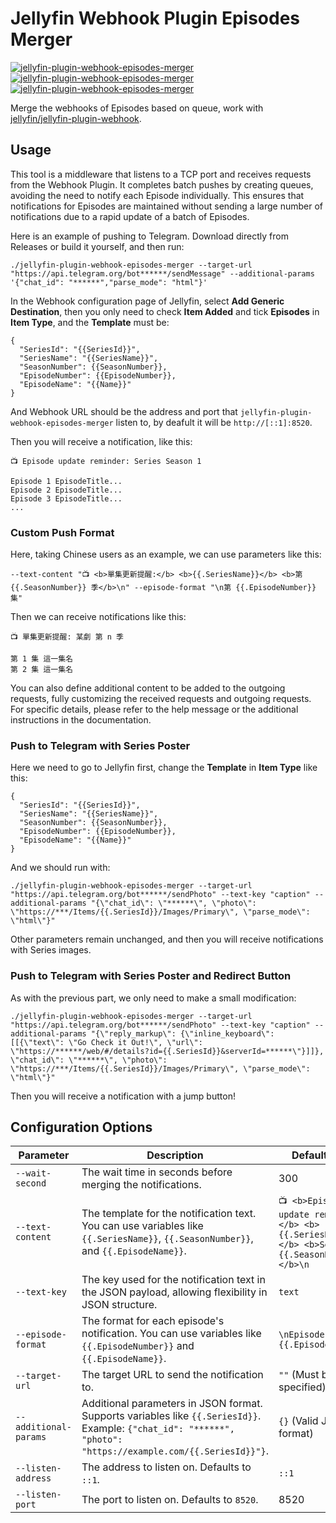 # Jellyfin Webhook Plugin Episodes Merger

[![jellyfin-plugin-webhook-episodes-merger](https://img.shields.io/badge/LICENSE-AGPLv3%20Liscense-blue?style=flat-square)](./LICENSE)
[![jellyfin-plugin-webhook-episodes-merger](https://img.shields.io/badge/GitHub-Jellyfin%20Webhook%20Plugin%20Episodes%20Merger-blueviolet?style=flat-square&logo=github)](https://github.com/fernvenue/jellyfin-plugin-webhook-episodes-merger)
[![jellyfin-plugin-webhook-episodes-merger](https://img.shields.io/badge/GitLab-Jellyfin%20Webhook%20Plugin%20Episodes%20Merger-orange?style=flat-square&logo=gitlab)](https://gitlab.com/fernvenue/jellyfin-plugin-webhook-episodes-merger)

Merge the webhooks of Episodes based on queue, work with [jellyfin/jellyfin-plugin-webhook](https://github.com/jellyfin/jellyfin-plugin-webhook).

## Usage

This tool is a middleware that listens to a TCP port and receives requests from the Webhook Plugin. It completes batch pushes by creating queues, avoiding the need to notify each Episode individually. This ensures that notifications for Episodes are maintained without sending a large number of notifications due to a rapid update of a batch of Episodes.

Here is an example of pushing to Telegram. Download directly from Releases or build it yourself, and then run:

```
./jellyfin-plugin-webhook-episodes-merger --target-url "https://api.telegram.org/bot******/sendMessage" --additional-params '{"chat_id": "******","parse_mode": "html"}'
```

In the Webhook configuration page of Jellyfin, select **Add Generic Destination**, then you only need to check **Item Added** and tick **Episodes** in **Item Type**, and the **Template** must be:

```
{
  "SeriesId": "{{SeriesId}}",
  "SeriesName": "{{SeriesName}}",
  "SeasonNumber": {{SeasonNumber}},
  "EpisodeNumber": {{EpisodeNumber}},
  "EpisodeName": "{{Name}}"
}
```

And Webhook URL should be the address and port that `jellyfin-plugin-webhook-episodes-merger` listen to, by deafult it will be `http://[::1]:8520`.

Then you will receive a notification, like this:

```
📺 Episode update reminder: Series Season 1

Episode 1 EpisodeTitle...
Episode 2 EpisodeTitle...
Episode 3 EpisodeTitle...
...
```

### Custom Push Format

Here, taking Chinese users as an example, we can use parameters like this:

```
--text-content "📺 <b>單集更新提醒:</b> <b>{{.SeriesName}}</b> <b>第 {{.SeasonNumber}} 季</b>\n" --episode-format "\n第 {{.EpisodeNumber}} 集"
```

Then we can receive notifications like this:

```
📺 單集更新提醒: 某劇 第 n 季

第 1 集 這一集名
第 2 集 這一集名
```

You can also define additional content to be added to the outgoing requests, fully customizing the received requests and outgoing requests. For specific details, please refer to the help message or the additional instructions in the documentation.

### Push to Telegram with Series Poster

Here we need to go to Jellyfin first, change the **Template** in **Item Type** like this: 

```
{
  "SeriesId": "{{SeriesId}}",
  "SeriesName": "{{SeriesName}}",
  "SeasonNumber": {{SeasonNumber}},
  "EpisodeNumber": {{EpisodeNumber}},
  "EpisodeName": "{{Name}}"
}
```

And we should run with:

```
./jellyfin-plugin-webhook-episodes-merger --target-url "https://api.telegram.org/bot******/sendPhoto" --text-key "caption" --additional-params "{\"chat_id\": \"******\", \"photo\": \"https://***/Items/{{.SeriesId}}/Images/Primary\", \"parse_mode\": \"html\"}"
```

Other parameters remain unchanged, and then you will receive notifications with Series images.

### Push to Telegram with Series Poster and Redirect Button

As with the previous part, we only need to make a small modification:

```
./jellyfin-plugin-webhook-episodes-merger --target-url "https://api.telegram.org/bot******/sendPhoto" --text-key "caption" --additional-params "{\"reply_markup\": {\"inline_keyboard\": [[{\"text\": \"Go Check it Out!\", \"url\": \"https://******/web/#/details?id={{.SeriesId}}&serverId=******\"}]]}, \"chat_id\": \"******\", \"photo\": \"https://***/Items/{{.SeriesId}}/Images/Primary\", \"parse_mode\": \"html\"}"
```

Then you will receive a notification with a jump button!

## Configuration Options

| Parameter            | Description                                                                 | Default Value                                               |
|----------------------|-----------------------------------------------------------------------------|-------------------------------------------------------------|
| `--wait-second`       | The wait time in seconds before merging the notifications.                   | 300                                                         |
| `--text-content`      | The template for the notification text. You can use variables like `{{.SeriesName}}`, `{{.SeasonNumber}}`, and `{{.EpisodeName}}`. | `📺 <b>Episode update reminder:</b> <b>{{.SeriesName}}</b> <b>Season {{.SeasonNumber}}</b>\n` |
| `--text-key`          | The key used for the notification text in the JSON payload, allowing flexibility in JSON structure. | `text`                                                      |
| `--episode-format`    | The format for each episode's notification. You can use variables like `{{.EpisodeNumber}}` and `{{.EpisodeName}}`. | `\nEpisode {{.EpisodeNumber}}`                               |
| `--target-url`        | The target URL to send the notification to.                                  | `""` (Must be specified)                                    |
| `--additional-params` | Additional parameters in JSON format. Supports variables like `{{.SeriesId}}`. Example: `{"chat_id": "******", "photo": "https://example.com/{{.SeriesId}}"}`. | `{}` (Valid JSON format)                                    |
| `--listen-address`    | The address to listen on. Defaults to `::1`.                                | `::1`                                                       |
| `--listen-port`       | The port to listen on. Defaults to `8520`.                                  | 8520                                                        |
